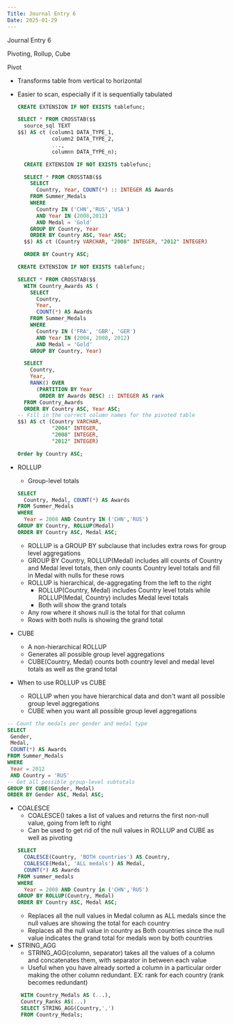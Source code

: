 ```yaml
---
Title: Journal Entry 6
Date: 2025-01-29
---
```


Journal Entry 6

Pivoting, Rollup, Cube 

Pivot
- Transforms table from vertical to horizontal
- Easier to scan, especially if it is sequentially tabulated
  ```sql
  CREATE EXTENSION IF NOT EXISTS tablefunc;

  SELECT * FROM CROSSTAB($$
    source_sql TEXT
  $$) AS ct (column1 DATA_TYPE_1,
             column2 DATA_TYPE_2,
             ...,
             columnn DATA_TYPE_n);
  ```
  ```sql
    CREATE EXTENSION IF NOT EXISTS tablefunc;

    SELECT * FROM CROSSTAB($$
      SELECT
        Country, Year, COUNT(*) :: INTEGER AS Awards
      FROM Summer_Medals
      WHERE
        Country IN ('CHN','RUS','USA')
        AND Year IN (2008,2012)
        AND Medal = 'Gold'
      GROUP BY Country, Year
      ORDER BY Country ASC, Year ASC;
    $$) AS ct (Country VARCHAR, "2008" INTEGER, "2012" INTEGER)

    ORDER BY Country ASC; 
  ```
  ```sql
  CREATE EXTENSION IF NOT EXISTS tablefunc;

  SELECT * FROM CROSSTAB($$
    WITH Country_Awards AS (
      SELECT
        Country,
        Year,
        COUNT(*) AS Awards
      FROM Summer_Medals
      WHERE
        Country IN ('FRA', 'GBR', 'GER')
        AND Year IN (2004, 2008, 2012)
        AND Medal = 'Gold'
      GROUP BY Country, Year)
  
    SELECT
      Country,
      Year,
      RANK() OVER
        (PARTITION BY Year
         ORDER BY Awards DESC) :: INTEGER AS rank
    FROM Country_Awards
    ORDER BY Country ASC, Year ASC;
  -- Fill in the correct column names for the pivoted table
  $$) AS ct (Country VARCHAR,
             "2004" INTEGER,
             "2008" INTEGER,
             "2012" INTEGER)
  
  Order by Country ASC;
  ```
- ROLLUP
  - Group-level totals
  ```sql
  SELECT
    Country, Medal, COUNT(*) AS Awards
  FROM Summer_Medals
  WHERE
    Year = 2008 AND Country IN ('CHN','RUS')
  GROUP BY Country, ROLLUP(Medal)
  ORDER BY Country ASC, Medal ASC; 
  ```
    - ROLLUP is a GROUP BY subclause that includes extra rows for group level aggregations
    - GROUP BY Country, ROLLUP(Medal) includes alll counts of Country and Medal level totals, then only counts Country level totals and fill in Medal
      with nulls for these rows
    - ROLLUP is hierarchical, de-aggregating from the left to the right
        - ROLLUP(Country, Medal) includes Country level totals while ROLLUP(Medal, Country) includes Medal level totals
        - Both will show the grand totals
    - Any row where it shows null is the total for that column
    - Rows with both nulls is showing the grand total 
     
 - CUBE
    - A non-hierarchical ROLLUP
    - Generates all possible group level aggregations
    - CUBE(Country, Medal) counts both country level and medal level totals as well as the grand total
 - When to use ROLLUP vs CUBE
   - ROLLUP when you have hierarchical data and don't want all possible group level aggregations
   - CUBE when you want all possible group level aggregations
 ```sql
-- Count the medals per gender and medal type
SELECT
  Gender,
  Medal,
  COUNT(*) AS Awards
FROM Summer_Medals
WHERE
  Year = 2012
  AND Country = 'RUS'
-- Get all possible group-level subtotals
GROUP BY CUBE(Gender, Medal)
ORDER BY Gender ASC, Medal ASC;
 ```
- COALESCE
  - COALESCE() takes a list of values and returns the first non-null value, going from left to right
  - Can be used to get rid of the null values in ROLLUP and CUBE as well as pivoting
  ```sql
  SELECT
    COALESCE(Country, 'BOTH countries') AS Country,
    COALESCE(Medal, 'ALL medals') AS Medal,
    COUNT(*) AS Awards
  FROM summer_medals
  WHERE
    Year = 2008 AND Country in ('CHN','RUS')
  GROUP BY ROLLUP(Country, Medal)
  ORDER BY Country ASC, Medal ASC; 
  ```
    - Replaces all the null values in Medal column as ALL medals since the null values are showing the total for each country
    - Replaces all the null value in country as Both countries since the null value indicates the grand total for medals won by both countries
 - STRING_AGG
   - STRING_AGG(column, separator) takes all the values of a column and concatenates them, with separator in between each value
   - Useful when you have already sorted a column in a particular order making the other column redundant. EX: rank for each country (rank becomes redundant)
   ```sql
    WITH Country_Medals AS (...),
    Country_Ranks AS(...)
    SELECT STRING_AGG(Country,',')
    FROM Country_Medals;
   
   ```
